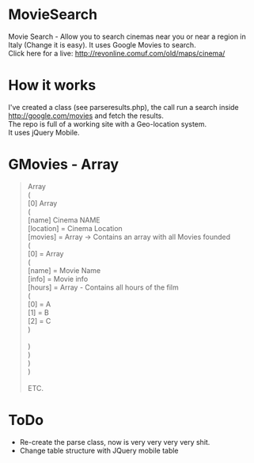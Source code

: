 MovieSearch
===========

Movie Search - Allow you to search cinemas near you or near a region in Italy (Change it is easy). It uses Google Movies to search. <br />
Click here for a live: http://revonline.comuf.com/old/maps/cinema/


How it works
===========

I've created a class (see parseresults.php), the call run a search inside http://google.com/movies and fetch the results. <br />
The repo is full of a working site with a Geo-location system. <br />
It uses jQuery Mobile. <br />

GMovies - Array
===========
> Array <br />
> (<br />
>     [0] Array<br />
>         (<br />
>            [name]  Cinema NAME<br />
>             [location] = Cinema Location<br />
>             [movies] =  Array -> Contains an array with all Movies founded<br />
>                 (<br />
>                     [0] = Array<br />
>                         (<br />
>                             [name] = Movie Name<br />
>                             [info] = Movie info<br />
>                             [hours] = Array - Contains all hours of the film<br />
>                                 (<br />
>                                     [0] =  A<br />
>                                     [1] =  B<br />
>                                     [2] =  C<br />
>                                 )<br />
> <br />
>                         )<br />
>                  )<br />
>         )<br />
> )<br />
> <br />
> ETC.<br />
                 

ToDo
===========
* Re-create the parse class, now is very very very very shit.
* Change table structure with JQuery mobile table
